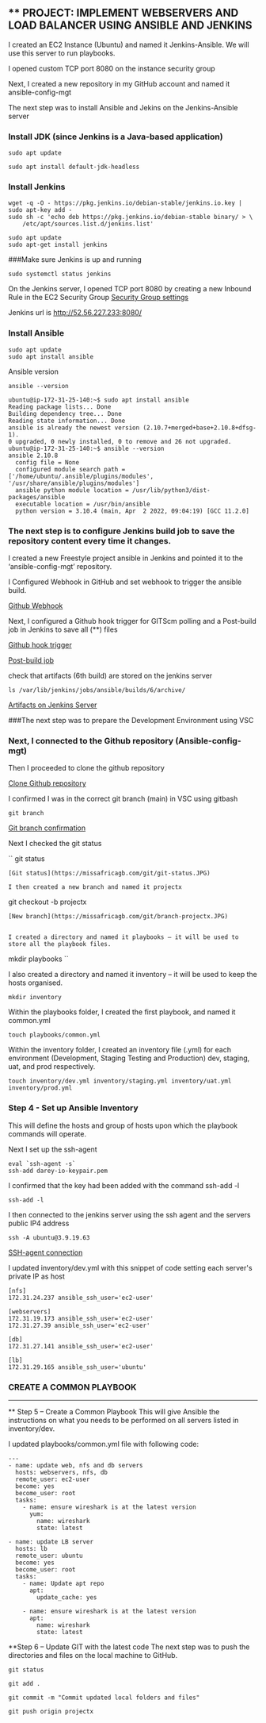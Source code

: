 
** PROJECT: IMPLEMENT WEBSERVERS AND LOAD BALANCER USING ANSIBLE AND JENKINS
---


I created an EC2 Instance (Ubuntu) and named it Jenkins-Ansible. We will use this server to run playbooks.

I opened custom TCP port 8080 on the instance security group

Next, I created a new repository in my GitHub account and named it ansible-config-mgt

The next step was to install Ansible and Jekins on the Jenkins-Ansible server


### Install JDK (since Jenkins is a Java-based application)

``` 
sudo apt update 
```
```
sudo apt install default-jdk-headless
```
### Install Jenkins
```
wget -q -O - https://pkg.jenkins.io/debian-stable/jenkins.io.key | sudo apt-key add -
sudo sh -c 'echo deb https://pkg.jenkins.io/debian-stable binary/ > \
    /etc/apt/sources.list.d/jenkins.list'
```
```
sudo apt update
sudo apt-get install jenkins
```
###Make sure Jenkins is up and running

```
sudo systemctl status jenkins
```

On the Jenkins server, I opened TCP port 8080 by creating a new Inbound Rule in the EC2 Security Group
[Security Group settings](https://missafricagb.com/git/jenkins-ansible-security-group.JPG)

Jenkins url is http://52.56.227.233:8080/

### Install Ansible

```
sudo apt update
sudo apt install ansible
```
Ansible version

```
ansible --version
```

```
ubuntu@ip-172-31-25-140:~$ sudo apt install ansible
Reading package lists... Done
Building dependency tree... Done
Reading state information... Done
ansible is already the newest version (2.10.7+merged+base+2.10.8+dfsg-1).
0 upgraded, 0 newly installed, 0 to remove and 26 not upgraded.
ubuntu@ip-172-31-25-140:~$ ansible --version
ansible 2.10.8
  config file = None
  configured module search path = ['/home/ubuntu/.ansible/plugins/modules', '/usr/share/ansible/plugins/modules']
  ansible python module location = /usr/lib/python3/dist-packages/ansible
  executable location = /usr/bin/ansible
  python version = 3.10.4 (main, Apr  2 2022, 09:04:19) [GCC 11.2.0]
```

### The next step is to configure Jenkins build job to save the repository content every time it changes.


I created a new Freestyle project ansible in Jenkins and pointed it to the ‘ansible-config-mgt’ repository.

I Configured Webhook in GitHub and set webhook to trigger the ansible build.

[Github Webhook](https://missafricagb.com/git/github-webhook.JPG)

Next, I configured a Github hook trigger for GITScm polling and a Post-build job in Jenkins to save all (**) files

[Github hook trigger](https://missafricagb.com/git/build-triggers.JPG)

[Post-build job](https://missafricagb.com/git/post-build-job.JPG)

check that artifacts (6th build) are stored on the jenkins server

```
ls /var/lib/jenkins/jobs/ansible/builds/6/archive/

```

[Artifacts on Jenkins Server](https://missafricagb.com/git/files-archived-jenkins-server.JPG)



###The next step was to prepare the Development Environment using VSC

### Next, I connected to the Github repository (Ansible-config-mgt)

Then I proceeded to clone the github repository

[Clone Github repository](https://missafricagb.com/git/vscode-github-repo-clone.JPG)

I confirmed I was in the correct git branch (main) in VSC using gitbash

```
git branch
```

[Git branch confirmation](https://missafricagb.com/git/confirm-git-branch-main.JPG)

Next I checked the git status


``
git status
```
[Git status](https://missafricagb.com/git/git-status.JPG)

I then created a new branch and named it projectx

```
git checkout -b projectx
```
[New branch](https://missafricagb.com/git/branch-projectx.JPG)


I created a directory and named it playbooks – it will be used to store all the playbook files.
```
mkdir playbooks
``

I also created a directory and named it inventory – it will be used to keep the hosts organised.
```
mkdir inventory
```

Within the playbooks folder, I created the first playbook, and named it common.yml

```
touch playbooks/common.yml
```
Within the inventory folder, I created an inventory file (.yml) for each environment (Development, Staging Testing and Production) dev, staging, uat, and prod respectively.
```
touch inventory/dev.yml inventory/staging.yml inventory/uat.yml inventory/prod.yml
```

### Step 4 - Set up Ansible Inventory
This will define the hosts and group of hosts upon which the playbook commands will operate.

Next I set up the ssh-agent

```
eval `ssh-agent -s`
ssh-add darey-io-keypair.pem
```

I confirmed that the key had been added with the command ssh-add -l
```
ssh-add -l
```

I then connected to the jenkins server using the ssh agent and the servers public IP4 address

```
ssh -A ubuntu@3.9.19.63
```
[SSH-agent connection](https://missafricagb.com/git/ssh-agent-connection.JPG)


I updated inventory/dev.yml with this snippet of code setting each server's private IP as host 

```
[nfs]
172.31.24.237 ansible_ssh_user='ec2-user'

[webservers]
172.31.19.173 ansible_ssh_user='ec2-user'
172.31.27.39 ansible_ssh_user='ec2-user'

[db]
172.31.27.141 ansible_ssh_user='ec2-user' 

[lb]
172.31.29.165 ansible_ssh_user='ubuntu'
```


### CREATE A COMMON PLAYBOOK
---
** Step 5 – Create a Common Playbook
This will give Ansible the instructions on what you needs to be performed on all servers listed in inventory/dev.

I updated playbooks/common.yml file with following code:

```
---
- name: update web, nfs and db servers
  hosts: webservers, nfs, db
  remote_user: ec2-user
  become: yes
  become_user: root
  tasks:
    - name: ensure wireshark is at the latest version
      yum:
        name: wireshark
        state: latest

- name: update LB server
  hosts: lb
  remote_user: ubuntu
  become: yes
  become_user: root
  tasks:
    - name: Update apt repo
      apt: 
        update_cache: yes

    - name: ensure wireshark is at the latest version
      apt:
        name: wireshark
        state: latest

```


**Step 6 – Update GIT with the latest code
The next step was to push the directories and files on the local machine to GitHub.

```
git status

git add .

git commit -m "Commit updated local folders and files"

git push origin projectx
```














































































































































